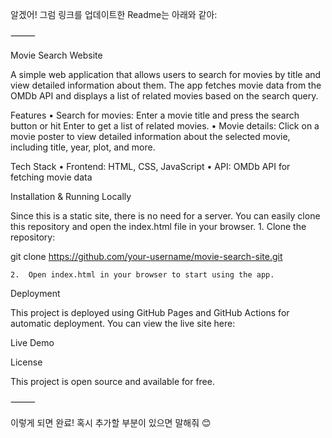 알겠어! 그럼 링크를 업데이트한 Readme는 아래와 같아:

⸻

Movie Search Website

A simple web application that allows users to search for movies by title and view detailed information about them. The app fetches movie data from the OMDb API and displays a list of related movies based on the search query.

Features
	•	Search for movies: Enter a movie title and press the search button or hit Enter to get a list of related movies.
	•	Movie details: Click on a movie poster to view detailed information about the selected movie, including title, year, plot, and more.

Tech Stack
	•	Frontend: HTML, CSS, JavaScript
	•	API: OMDb API for fetching movie data

Installation & Running Locally

Since this is a static site, there is no need for a server. You can easily clone this repository and open the index.html file in your browser.
	1.	Clone the repository:

git clone https://github.com/your-username/movie-search-site.git


	2.	Open index.html in your browser to start using the app.

Deployment

This project is deployed using GitHub Pages and GitHub Actions for automatic deployment. You can view the live site here:

Live Demo

License

This project is open source and available for free.

⸻

이렇게 되면 완료! 혹시 추가할 부분이 있으면 말해줘 😊
